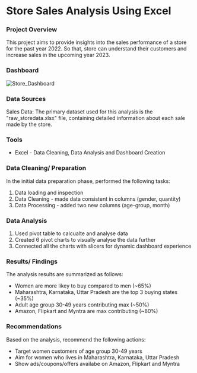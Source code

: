 # Store Sales Analysis Using Excel

### Project Overview
This project aims to provide insights into the sales performance of a store for the past year 2022. So that, store can understand their customers and increase sales in the upcoming year 2023. 



### Dashboard
![Store_Dashboard](https://github.com/user-attachments/assets/321b3c6b-c33d-4964-a3b8-a08cc9fa5917)

### Data Sources
Sales Data: The primary dataset used for this analysis is the "raw_storedata.xlsx" file, containing detailed information about each sale made by the store.
### Tools
- Excel - Data Cleaning, Data Analysis and Dashboard Creation
  
### Data Cleaning/ Preparation
In the initial data preparation phase, performed the following tasks:
1. Data loading and inspection
2. Data Cleaning - made data consistent in columns (gender, quantity)
3. Data Processing - added two new columns (age-group, month)


### Data Analysis
1. Used pivot table to calcualte and analyse data
2. Created 6 pivot charts to visually analyse the data further
3. Connected all the charts with slicers for dynamic dashboard experience

### Results/ Findings

The analysis results are summarized as follows:
- Women are more likey to buy compared to men (~65%)
- Maharashtra, Karnataka, Uttar Pradesh are the top 3 buying states (~35%)
- Adult age group 30-49 years contributing max (~50%)
- Amazon, Flipkart and Myntra are max contributing (~80%)

### Recommendations
Based on the analysis, recommend the following actions:
  -  Target women customers of age group 30-49 years
  -  Aim for women who lives in Maharashtra, Karnataka, Uttar Pradesh
  -  Show ads/coupons/offers availabe on Amazon, Flipkart and Myntra

    
